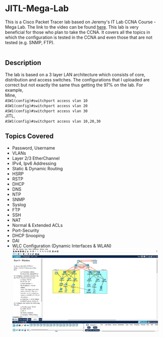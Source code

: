 # JITL-Mega-Lab
This is a Cisco Packet Tracer lab based on Jeremy's IT Lab CCNA Course - Mega Lab. The link to the video can be found [here](https://youtu.be/2p7-MluKAgE). This lab is very beneficial for those who plan to take the CCNA. It covers all the topics in which the configuration is tested in the CCNA and even those that are not tested (e.g. SNMP, FTP).
<br>
<br>
## Description
The lab is based on a 3 layer LAN architecture which consists of core, distribution and access switches. The configurations that I uploaded are correct but not exactly the same thus getting the 97% on the lab.
For example,<br>
Mine,<br>
`ASW1(config)#switchport access vlan 10`<br>
`ASW1(config)#switchport access vlan 20`<br>
`ASW1(config)#switchport access vlan 30`<br>
JITL,<br>
`ASW1(config)#switchport access vlan 10,20,30`
## Topics Covered
- Password, Username
- VLANs
- Layer 2/3 EtherChannel
- IPv4, Ipv6 Addressing
- Static & Dynamic Routing
- HSRP
- RSTP
- DHCP
- DNS
- NTP
- SNMP
- Syslog
- FTP
- SSH
- NAT
- Normal & Extended ACLs
- Port-Security
- DHCP Snooping
- DAI
- WLC Configuration (Dynamic Interfaces & WLAN)
![image](Mega_Lab.png)

